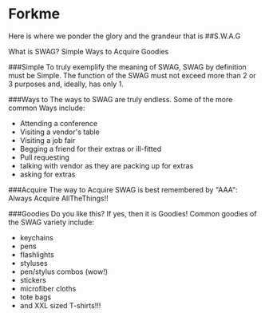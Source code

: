 # Forkme
Here is where we ponder the glory and the grandeur that is
##S.W.A.G

What is SWAG?
Simple
Ways to
Acquire
Goodies

###Simple
To truly exemplify the meaning of SWAG, SWAG by definition must be Simple.
The function of the SWAG must not exceed more than 2 or 3 purposes and, ideally, has only 1.

###Ways to
The ways to SWAG are truly endless. Some of the more common Ways include:
  - Attending a conference
  - Visiting a vendor's table
  - Visiting a job fair
  - Begging a friend for their extras or ill-fitted
  - Pull requesting
  - talking with vendor as they are packing up for extras
  - asking for extras


###Acquire
The way to Acquire SWAG is best remembered by "AAA":
Always Acquire AllTheThings!!

###Goodies
Do you like this? If yes, then it is Goodies!
Common goodies of the SWAG variety include:
  - keychains
  - pens
  - flashlights
  - styluses
  - pen/stylus combos (wow!)
  - stickers
  - microfiber cloths
  - tote bags
  - and XXL sized T-shirts!!!
